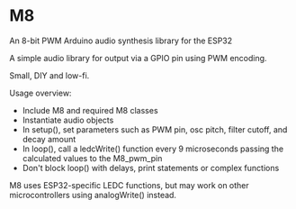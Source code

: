 # M8
An 8-bit PWM Arduino audio synthesis library for the ESP32

A simple audio library for output via a GPIO pin using PWM encoding.

Small, DIY and low-fi.

Usage overview:
- Include M8 and required M8 classes
- Instantiate audio objects
- In setup(), set parameters such as PWM pin, osc pitch, filter cutoff, and decay amount
- In loop(), call a ledcWrite() function every 9 microseconds passing the calculated values to the M8_pwm_pin
- Don't block loop() with delays, print statements or complex functions

M8 uses ESP32-specific LEDC functions, but may work on other microcontrollers using analogWrite() instead.
